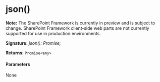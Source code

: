 # json()
**Note:** The SharePoint Framework is currently in preview and is subject to change. SharePoint Framework client-side web parts are not currently supported for use in production environments.





**Signature:** _json(): Promise<any>;_

**Returns**: `Promise<any>`





#### Parameters
None


